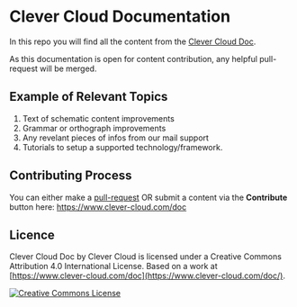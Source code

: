 # Clever Cloud Documentation

In this repo you will find all the content from the [Clever Cloud Doc](https://www.clever-cloud.com/doc/).

As this documentation is open for content contribution, any helpful pull-request will be merged.

## Example of Relevant Topics

1. Text of schematic content improvements
2. Grammar or orthograph improvements
3. Any revelant pieces of infos from our mail support
4. Tutorials to setup a supported technology/framework.

## Contributing Process

You can either make a [pull-request](https://github.com/CleverCloud/doc.clever-cloud.com/pulls) OR submit a content via the **Contribute** button here: https://www.clever-cloud.com/doc

## Licence

Clever Cloud Doc by Clever Cloud is licensed under a Creative Commons Attribution 4.0 International License.
Based on a work at [https://www.clever-cloud.com/doc](https://www.clever-cloud.com/doc/).

<a rel="license" href="http://creativecommons.org/licenses/by/4.0/"><img alt="Creative Commons License" style="border-width:0" src="https://i.creativecommons.org/l/by/4.0/80x15.png" /></a>